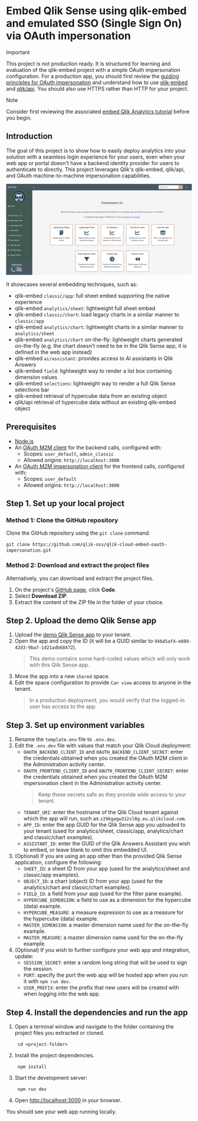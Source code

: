 
# Embed Qlik Sense using qlik-embed and emulated SSO (Single Sign On) via OAuth impersonation

> [!IMPORTANT]
> This project is not production ready. It is structured for learning and evaluation of the qlik-embed project with a
simple OAuth impersonation configuration.
> For a production app, you should first review the [guiding principles for OAuth impersonation](https://qlik.dev/authenticate/oauth/guiding-principles-oauth-impersonation/) and understand how to use
[qlik-embed](https://qlik.dev/embed/qlik-embed/) and [qlik/api](https://qlik.dev/toolkits/qlik-api/). You should also
use HTTPS rather than HTTP for your project.

> [!NOTE]
> Consider first reviewing the associated [embed Qlik Analytics tutorial](https://qlik.dev/embed/qlik-embed/quickstart/qlik-embed-impersonation-tutorial/) before you begin.

## Introduction

The goal of this project is to show how to easily deploy analytics into your solution with a seamless login
experience for your users, even when your web app or portal doesn't have a backend identity provider for users to authenticate to directly. This project leverages Qlik's qlik-embed, qlik/api, and OAuth machine-to-machine impersonation
capabilities.

<img src="src/img/screenshot.png" width="600" alt="Screenshot of resulting embedded app"/>

It showcases several embedding techniques, such as:

- qlik-embed `classic/app`: full sheet embed supporting the native experience
- qlik-embed `analytics/sheet`: lightweight full sheet embed
- qlik-embed `classic/chart`: load legacy charts in a similar manner to `classic/app`
- qlik-embed `analytics/chart`: lightweight charts in a similar manner to `analytics/sheet`
- qlik-embed `analytics/chart` on-the-fly: lightweight charts generated on-the-fly (e.g. the chart doesn't need to be in the Qlik Sense app, it is defined in the web app instead)
- qlik-embed `ai/assistant`: provides access to AI assistants in Qlik Answers
- qlik-embed `field`: lightweight way to render a list box containing dimension values
- qlik-embed `selections`: lightweight way to render a full Qlik Sense selections bar
- qlik-embed retrieval of hypercube data from an existing object
- qlik/api retrieval of hypercube data without an existing qlik-embed object

## Prerequisites

- [Node.js](https://nodejs.org)
- An [OAuth M2M client](https://qlik.dev/authenticate/oauth/create/create-oauth-client/) for the backend calls, configured with:
    - Scopes: `user_default`, `admin_classic`
    - Allowed origins: `http://localhost:3000`
- An [OAuth M2M impersonation client](https://qlik.dev/authenticate/oauth/create-oauth-client-m2m-impersonation/) for the frontend calls, configured with:
    - Scopes: `user_default`
    - Allowed origins: `http://localhost:3000`

## Step 1. Set up your local project

### Method 1: Clone the GitHub repository

Clone the GitHub repository using the `git clone` command.

```shell
git clone https://github.com/qlik-oss/qlik-cloud-embed-oauth-impersonation.git
```

### Method 2: Download and extract the project files

Alternatively, you can download and extract the project files.

1. On the project's [GitHub page](https://github.com/qlik-oss/qlik-cloud-embed-oauth-impersonation), click **Code**.
1. Select **Download ZIP**.
1. Extract the content of the ZIP file in the folder of your choice.

## Step 2. Upload the demo Qlik Sense app

1. Upload the [demo Qlik Sense app](./qlik_app/Consumer%20Sales.qvf) to your tenant.
1. Open the app and copy the ID (it will be a GUID similar to `946d5af4-e089-42d3-9ba7-1d21adb68472`).
    > This demo contains some hard-coded values which will only work with this Qlik Sense app.
1. Move the app into a new `shared` space.
1. Edit the space configuration to provide `Can view` access to anyone in the tenant.
    > In a production deployment, you would verify that the logged-in user has access to the app.

## Step 3. Set up environment variables

1. Rename the `template.env` file to `.env.dev`.
2. Edit the `.env.dev` file with values that match your Qlik Cloud deployment:
    - `OAUTH_BACKEND_CLIENT_ID` and `OAUTH_BACKEND_CLIENT_SECRET`: enter the credentials obtained when you created the OAuth M2M client in the Administration activity center.
    - `OAUTH_FRONTEND_CLIENT_ID` and `OAUTH_FRONTEND_CLIENT_SECRET`: enter the credentials obtained when you created the OAuth M2M impersonation client in the Administration activity center.
      > Keep these secrets safe as they provide wide access to your tenant.
    - `TENANT_URI`: enter the hostname of the Qlik Cloud tenant against which the app will run, such as
    `z29kgagw312sl0g.eu.qlikcloud.com`.
    - `APP_ID`: enter the app GUID for the Qlik Sense app you uploaded to your tenant (used for analytics/sheet, classic/app, analytics/chart and classic/chart examples).
    - `ASSISTANT_ID`: enter the GUID of the Qlik Answers Assistant you wish to embed, or leave blank to omit this embedded UI.
3. (Optional) If you are using an app other than the provided Qlik Sense application,
   configure the following:
    - `SHEET_ID`: a sheet ID from your app (used for the analytics/sheet and classic/app examples).
    - `OBJECT_ID`: a chart (object) ID from your app (used for the analytics/chart and classic/chart examples).
    - `FIELD_ID`: a field from your app (used for the filter pane example).
    - `HYPERCUBE_DIMENSION`: a field to use as a dimension for the hypercube (data) example.
    - `HYPERCUBE_MEASURE`: a measure expression to use as a measure for the hypercube (data) example.
    - `MASTER_DIMENSION`: a master dimension name used for the on-the-fly example.
    - `MASTER_MEASURE`: a master dimension name used for the on-the-fly example.
4. (Optional) If you wish to further configure your web app and integration, update:
   - `SESSION_SECRET`: enter a random long string that will be used to sign the session.
   - `PORT`: specify the port the web app will be hosted app when you run it with `npm run dev`.
   - `USER_PREFIX`: enter the prefix that new users will be created with when logging into the web app.

## Step 4. Install the dependencies and run the app

1. Open a terminal window and navigate to the folder containing the project files you extracted or cloned.

   ```shell
    cd <project-folder>
    ```

1. Install the project dependencies.

   ```shell
    npm install
    ```

1. Start the development server:

   ```shell
    npm run dev
    ```

1. Open <http://localhost:3000> in your browser.

You should see your web app running locally.
